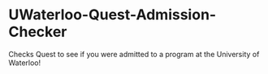 # UWaterloo-Quest-Admission-Checker
Checks Quest to see if you were admitted to a program at the University of Waterloo!
